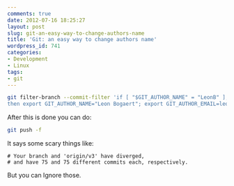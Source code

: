 ```yaml
---
comments: true
date: 2012-07-16 18:25:27
layout: post
slug: git-an-easy-way-to-change-authors-name
title: 'Git: an easy way to change authors name'
wordpress_id: 741
categories:
- Development
- Linux
tags:
- git
---
```


``` bash
git filter-branch --commit-filter 'if [ "$GIT_AUTHOR_NAME" = "LeonB" ];
then export GIT_AUTHOR_NAME="Leon Bogaert"; export GIT_AUTHOR_EMAIL=leon@tim-online.nl;
```


After this is done you can do:

``` bash
git push -f
```


It says some scary things like:

```
# Your branch and 'origin/v3' have diverged,
# and have 75 and 75 different commits each, respectively.
```
But you can Ignore those.
